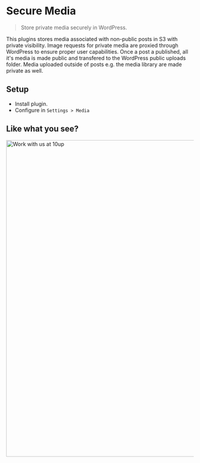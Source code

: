 # Secure Media

> Store private media securely in WordPress.

This plugins stores media associated with non-public posts in S3 with private visibility. Image requests for private media are proxied through WordPress to ensure proper user capabilities. Once a post a published, all it's media is made public and transfered to the WordPress public uploads folder. Media uploaded outside of posts e.g. the media library are made private as well.

## Setup

* Install plugin.
* Configure in `Settings > Media`

## Like what you see?

<a href="http://10up.com/contact/"><img src="https://10up.com/uploads/2016/10/10up-Github-Banner.png" width="850" alt="Work with us at 10up"></a>
